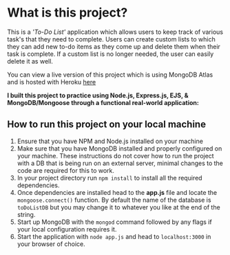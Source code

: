 # What is this project?

This is a *'To-Do List'* application which allows users to keep track of various task's that they need to complete. Users can create custom lists to which they can add new to-do items as they come up and delete them when their task is complete. If a custom list is no longer needed, the user can easily delete it as well. 

You can view a live version of this project which is using MongoDB Atlas and is hosted with Heroku [here](https://fast-hollows-43105.herokuapp.com/)

**I built this project to practice using Node.js, Express.js, EJS, & MongoDB/Mongoose through a functional real-world application:** 

## How to run this project on your local machine

1. Ensure that you have NPM and Node.js installed on your machine
2. Make sure that you have MongoDB installed and properly configured on your machine. These instructions do not cover how to run the project with a DB that is being run on an external server, minimal changes to the code are required for this to work. 
3. In your project directory run `npm install` to install all the required dependencies.
4. Once dependencies are installed head to the **app.js** file and locate the `mongoose.connect()` function. By default the name of the database is `toDoListDB` but you may change it to whatever you like at the end of the string.
5. Start up MongoDB with the `mongod` command followed by any flags if your local configuration requires it.
6. Start the application with `node app.js` and head to `localhost:3000` in your browser of choice.
